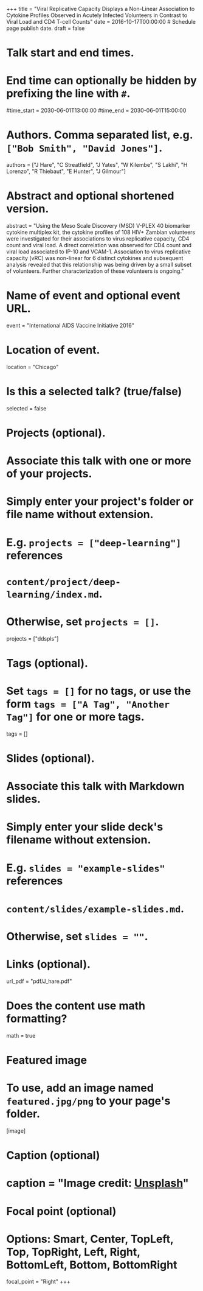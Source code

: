 +++
title = "Viral Replicative Capacity Displays a Non-Linear Association to Cytokine Profiles Observed in Acutely Infected Volunteers in Contrast to Viral Load and CD4 T-cell Counts"
date = 2016-10-17T00:00:00  # Schedule page publish date.
draft = false

# Talk start and end times.
#   End time can optionally be hidden by prefixing the line with `#`.
#time_start = 2030-06-01T13:00:00
#time_end = 2030-06-01T15:00:00

# Authors. Comma separated list, e.g. `["Bob Smith", "David Jones"]`.
authors = ["J Hare", "C Streatfield", "J Yates", "W Kilembe", "S Lakhi", "H Lorenzo", "R Thiebaut", "E Hunter", "J Gilmour"]

# Abstract and optional shortened version.
abstract = "Using the Meso Scale Discovery (MSD) V-PLEX 40 biomarker cytokine multiplex kit, the cytokine profiles of 108 HIV+ Zambian volunteers were investigated for their associations to virus replicative capacity, CD4 count and viral load. A direct correlation was observed for CD4 count and viral load associated to IP-10 and VCAM-1. Association to virus replicative capacity (vRC) was non-linear  for 6 distinct cytokines and subsequent analysis revealed that this relationship was being driven by a small subset of volunteers. Further characterization of these volunteers is ongoing."

# Name of event and optional event URL.
event = "International AIDS Vaccine Initiative 2016"

# Location of event.
location = "Chicago"

# Is this a selected talk? (true/false)
selected = false

# Projects (optional).
#   Associate this talk with one or more of your projects.
#   Simply enter your project's folder or file name without extension.
#   E.g. `projects = ["deep-learning"]` references 
#   `content/project/deep-learning/index.md`.
#   Otherwise, set `projects = []`.
projects = ["ddspls"]

# Tags (optional).
#   Set `tags = []` for no tags, or use the form `tags = ["A Tag", "Another Tag"]` for one or more tags.
tags = []

# Slides (optional).
#   Associate this talk with Markdown slides.
#   Simply enter your slide deck's filename without extension.
#   E.g. `slides = "example-slides"` references 
#   `content/slides/example-slides.md`.
#   Otherwise, set `slides = ""`.


# Links (optional).
url_pdf = "pdf/J_hare.pdf"

# Does the content use math formatting?
math = true

# Featured image
# To use, add an image named `featured.jpg/png` to your page's folder. 
[image]
  # Caption (optional)
  # caption = "Image credit: [**Unsplash**](https://unsplash.com/photos/bzdhc5b3Bxs)"

  # Focal point (optional)
  # Options: Smart, Center, TopLeft, Top, TopRight, Left, Right, BottomLeft, Bottom, BottomRight
  focal_point = "Right"
+++
